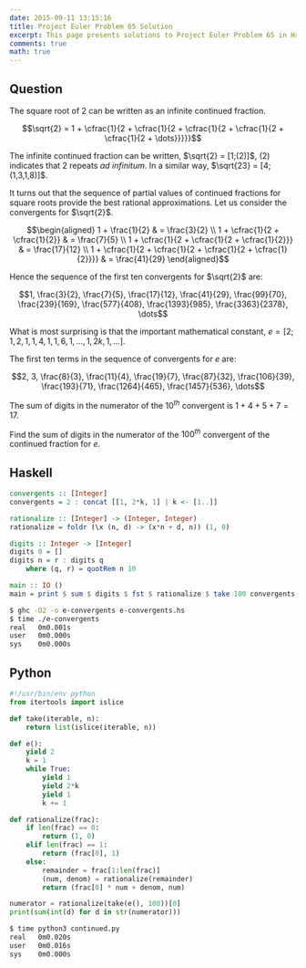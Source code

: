 ```yaml
---
date: 2015-09-11 13:15:16
title: Project Euler Problem 65 Solution
excerpt: This page presents solutions to Project Euler Problem 65 in Haskell and Python.
comments: true
math: true
---
```



## Question

The square root of 2 can be written as an infinite continued fraction.

$$\sqrt{2} = 1 + \cfrac{1}{2 + \cfrac{1}{2 + \cfrac{1}{2 + \cfrac{1}{2 + \cfrac{1}{2 + \dots}}}}}$$

The infinite continued fraction can be written, $\sqrt{2} = [1;(2)]$,
(2) indicates that 2 repeats *ad infinitum*. In a similar way,
$\sqrt{23} = [4;(1,3,1,8)]$.

It turns out that the sequence of partial values of continued fractions
for square roots provide the best rational approximations. Let us
consider the convergents for $\sqrt{2}$.

$$\begin{aligned}
1 + \frac{1}{2} & = \frac{3}{2} \\
1 + \cfrac{1}{2 + \cfrac{1}{2}} & = \frac{7}{5} \\
1 + \cfrac{1}{2 + \cfrac{1}{2 + \cfrac{1}{2}}} & = \frac{17}{12} \\
1 + \cfrac{1}{2 + \cfrac{1}{2 + \cfrac{1}{2 + \cfrac{1}{2}}}} & = \frac{41}{29}
\end{aligned}$$

Hence the sequence of the first ten convergents for $\sqrt{2}$ are:

$$1, \frac{3}{2}, \frac{7}{5}, \frac{17}{12}, \frac{41}{29}, \frac{99}{70}, \frac{239}{169}, \frac{577}{408}, \frac{1393}{985}, \frac{3363}{2378}, \dots$$

What is most surprising is that the important mathematical constant,
$e = [2; 1,2,1, 1,4,1, 1,6,1 , \dots , 1,2k,1, \dots]$.

The first ten terms in the sequence of convergents for $e$ are:

$$2, 3, \frac{8}{3}, \frac{11}{4}, \frac{19}{7}, \frac{87}{32}, \frac{106}{39}, \frac{193}{71}, \frac{1264}{465}, \frac{1457}{536}, \dots$$

The sum of digits in the numerator of the $10^{th}$ convergent is
$1+4+5+7=17$.

Find the sum of digits in the numerator of the $100^{th}$ convergent of
the continued fraction for $e$.






## Haskell

```haskell
convergents :: [Integer]
convergents = 2 : concat [[1, 2*k, 1] | k <- [1..]]

rationalize :: [Integer] -> (Integer, Integer)
rationalize = foldr (\x (n, d) -> (x*n + d, n)) (1, 0)

digits :: Integer -> [Integer]
digits 0 = []
digits n = r : digits q
    where (q, r) = quotRem n 10

main :: IO ()
main = print $ sum $ digits $ fst $ rationalize $ take 100 convergents
```


```bash
$ ghc -O2 -o e-convergents e-convergents.hs
$ time ./e-convergents
real   0m0.001s
user   0m0.000s
sys    0m0.000s
```



## Python

```python
#!/usr/bin/env python
from itertools import islice

def take(iterable, n):
    return list(islice(iterable, n))

def e():
    yield 2
    k = 1
    while True:
        yield 1
        yield 2*k
        yield 1
        k += 1

def rationalize(frac):
    if len(frac) == 0:
        return (1, 0)
    elif len(frac) == 1:
        return (frac[0], 1)
    else:
        remainder = frac[1:len(frac)]
        (num, denom) = rationalize(remainder)
        return (frac[0] * num + denom, num)

numerator = rationalize(take(e(), 100))[0]
print(sum(int(d) for d in str(numerator)))
```


```bash
$ time python3 continued.py
real   0m0.020s
user   0m0.016s
sys    0m0.000s
```


